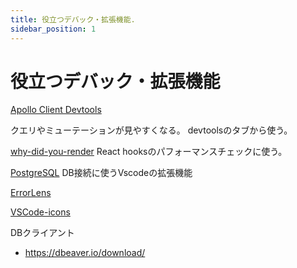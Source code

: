 ```yaml
---
title: 役立つデバック・拡張機能.
sidebar_position: 1
---
```


# 役立つデバック・拡張機能

[Apollo Client Devtools](https://chromewebstore.google.com/detail/apollo-client-devtools/jdkknkkbebbapilgoeccciglkfbmbnfm)

クエリやミューテーションが見やすくなる。
devtoolsのタブから使う。

[why-did-you-render](https://github.com/welldone-software/why-did-you-render)
React hooksのパフォーマンスチェックに使う。

[PostgreSQL](https://marketplace.visualstudio.com/items?itemName=ckolkman.vscode-postgres)
DB接続に使うVscodeの拡張機能

[ErrorLens](https://marketplace.visualstudio.com/items?itemName=usernamehw.errorlens)

[VSCode-icons](https://marketplace.visualstudio.com/items?itemName=VSCode-icons-team.VSCode-icons)

DBクライアント
- https://dbeaver.io/download/